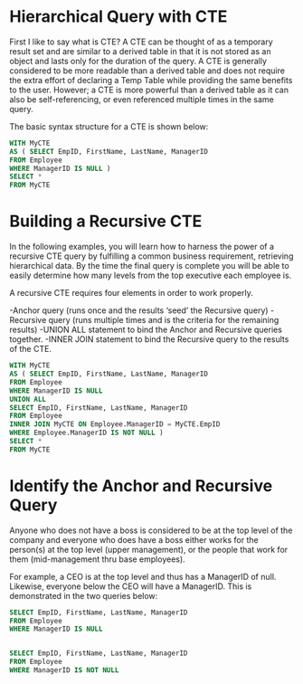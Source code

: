 # Hierarchical Query with CTE
First I like to say what is CTE?
A CTE can be thought of as a temporary result set and are similar to a derived table in that it is not stored as an object and lasts only for the duration of the query. A CTE 
is generally considered to be more readable than a derived table and does not require the extra effort of declaring a Temp Table while providing the same benefits to the user. 
However; a CTE is more powerful than a derived table as it can also be self-referencing, or even referenced multiple times in the same query.

The basic syntax structure for a CTE is shown below:
``` SQL
WITH MyCTE
AS ( SELECT EmpID, FirstName, LastName, ManagerID
FROM Employee
WHERE ManagerID IS NULL )
SELECT *
FROM MyCTE 
```

# Building a Recursive CTE
In the following examples, you will learn how to harness the power of a recursive CTE query by fulfilling a common business requirement, 
retrieving hierarchical data. By the time the final query is complete you will be able to easily determine how many levels from the top executive each employee is.

A recursive CTE requires four elements in order to work properly.

-Anchor query (runs once and the results ‘seed’ the Recursive query)
-Recursive query (runs multiple times and is the criteria for the remaining results)
-UNION ALL statement to bind the Anchor and Recursive queries together.
-INNER JOIN statement to bind the Recursive query to the results of the CTE.

``` SQL
WITH MyCTE
AS ( SELECT EmpID, FirstName, LastName, ManagerID
FROM Employee
WHERE ManagerID IS NULL
UNION ALL
SELECT EmpID, FirstName, LastName, ManagerID
FROM Employee
INNER JOIN MyCTE ON Employee.ManagerID = MyCTE.EmpID
WHERE Employee.ManagerID IS NOT NULL )
SELECT *
FROM MyCTE
```

# Identify the Anchor and Recursive Query
Anyone who does not have a boss is considered to be at the top level of the company and everyone who does have a boss either works for the person(s) 
at the top level (upper management), or the people that work for them (mid-management thru base employees).

For example, a CEO is at the top level and thus has a ManagerID of null. Likewise, everyone below the CEO will have a ManagerID. 
This is demonstrated in the two queries below:

``` SQL
SELECT EmpID, FirstName, LastName, ManagerID
FROM Employee
WHERE ManagerID IS NULL


SELECT EmpID, FirstName, LastName, ManagerID
FROM Employee
WHERE ManagerID IS NOT NULL
```
